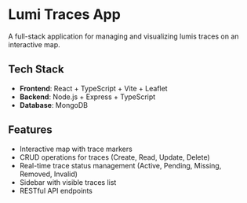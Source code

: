 # Lumi Traces App

A full-stack application for managing and visualizing lumis traces on an interactive map.

## Tech Stack

- **Frontend**: React + TypeScript + Vite + Leaflet
- **Backend**: Node.js + Express + TypeScript
- **Database**: MongoDB

## Features

- Interactive map with trace markers
- CRUD operations for traces (Create, Read, Update, Delete)
- Real-time trace status management (Active, Pending, Missing, Removed, Invalid)
- Sidebar with visible traces list
- RESTful API endpoints
